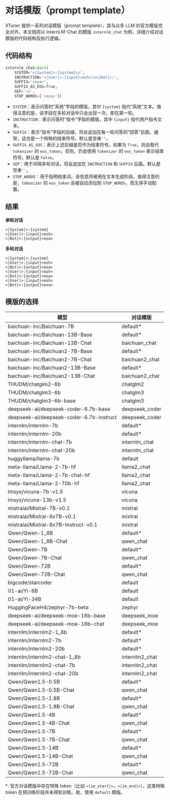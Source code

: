 # 对话模版（prompt template）

XTuner 提供一系列对话模版（prompt template），其与众多 LLM 的官方模版完全对齐。本文档将以 InternLM-Chat 的模版 `internlm_chat` 为例，详细介绍对话模版的代码结构及执行逻辑。

## 代码结构

```python
internlm_chat=dict(
    SYSTEM='<|System|>:{system}\n',
    INSTRUCTION='<|User|>:{input}<eoh>\n<|Bot|>:',
    SUFFIX='<eoa>',
    SUFFIX_AS_EOS=True,
    SEP='\n',
    STOP_WORDS=['<eoa>'])
```

- `SYSTEM`：表示问答时“系统”字段的模版，其中 `{system}` 指代“系统”文本。值得注意的是，该字段在多轮对话中只会出现一次，即在第一轮。
- `INSTRUCTION`：表示问答时“指令”字段的模版，其中 `{input}` 指代用户指令文本。
- `SUFFIX`：表示“指令”字段的后缀，将会追加在每一轮问答的“回答”后面。通常，这也是一个特殊的结束符号。默认是空串`''`。
- `SUFFIX_AS_EOS`：表示上述后缀是否作为结束符号。如果为 `True`，则会取代 `tokenizer` 的 `eos_token`，否则，仍会使用 `tokenizer` 的 `eos_token` 表示结束符号。默认是 `False`。
- `SEP`：用于间隔多轮对话，将会追加在 `INSTRUCTION` 和 `SUFFIX` 后面。默认是空串`''`。
- `STOP_WORDS`：用于指明结束词，该信息将被用在文本生成阶段。值得注意的是，`tokenizer` 的 `eos_token` 会被自动添加到 `STOP_WORDS`，而无序手动配置。

## 结果

**单轮对话**

```
<|System|>:{system}
<|User|>:{input}<eoh>
<|Bot|>:{output}<eoa>
```

**多轮对话**

```
<|System|>:{system}
<|User|>:{input}<eoh>
<|Bot|>:{output}<eoa>
<|User|>:{input}<eoh>
<|Bot|>:{output}<eoa>
<|User|>:{input}<eoh>
<|Bot|>:{output}<eoa>
```

## 模版的选择

| 模型                                     | 对话模版       |
| ---------------------------------------- | -------------- |
| baichuan-inc/Baichuan-7B                 | default\*      |
| baichuan-inc/Baichuan-13B-Base           | default\*      |
| baichuan-inc/Baichuan-13B-Chat           | baichuan_chat  |
| baichuan-inc/Baichuan2-7B-Base           | default\*      |
| baichuan-inc/Baichuan2-7B-Chat           | baichuan2_chat |
| baichuan-inc/Baichuan2-13B-Base          | default\*      |
| baichuan-inc/Baichuan2-13B-Chat          | baichuan2_chat |
| THUDM/chatglm2-6b                        | chatglm2       |
| THUDM/chatglm3-6b                        | chatglm3       |
| THUDM/chatglm3-6b-base                   | chatglm3       |
| deepseek-ai/deepseek-coder-6.7b-base     | deepseek_coder |
| deepseek-ai/deepseek-coder-6.7b-instruct | deepseek_coder |
| internlm/internlm-7b                     | default\*      |
| internlm/internlm-20b                    | default\*      |
| internlm/internlm-chat-7b                | internlm_chat  |
| internlm/internlm-chat-20b               | internlm_chat  |
| huggyllama/llama-7b                      | default        |
| meta-llama/Llama-2-7b-hf                 | llama2_chat    |
| meta-llama/Llama-2-7b-chat-hf            | llama2_chat    |
| meta-llama/Llama-2-70b-hf                | llama2_chat    |
| lmsys/vicuna-7b-v1.5                     | vicuna         |
| lmsys/vicuna-13b-v1.5                    | vicuna         |
| mistralai/Mistral-7B-v0.1                | mistral        |
| mistralai/Mixtral-8x7B-v0.1              | mixtral        |
| mistralai/Mixtral-8x7B-Instruct-v0.1     | mixtral        |
| Qwen/Qwen-1_8B                           | default\*      |
| Qwen/Qwen-1_8B-Chat                      | qwen_chat      |
| Qwen/Qwen-7B                             | default\*      |
| Qwen/Qwen-7B-Chat                        | qwen_chat      |
| Qwen/Qwen-72B                            | default\*      |
| Qwen/Qwen-72B-Chat                       | qwen_chat      |
| bigcode/starcoder                        | default        |
| 01-ai/Yi-6B                              | default        |
| 01-ai/Yi-34B                             | default        |
| HuggingFaceH4/zephyr-7b-beta             | zephyr         |
| deepseek-ai/deepseek-moe-16b-base        | deepseek_moe   |
| deepseek-ai/deepseek-moe-16b-chat        | deepseek_moe   |
| internlm/internlm2-1_8b                  | default\*      |
| internlm/internlm2-7b                    | default\*      |
| internlm/internlm2-20b                   | default\*      |
| internlm/internlm2-chat-1_8b             | internlm2_chat |
| internlm/internlm2-chat-7b               | internlm2_chat |
| internlm/internlm2-chat-20b              | internlm2_chat |
| Qwen/Qwen1.5-0.5B                        | default\*      |
| Qwen/Qwen1.5-0.5B-Chat                   | qwen_chat      |
| Qwen/Qwen1.5-1.8B                        | default\*      |
| Qwen/Qwen1.5-1.8B-Chat                   | qwen_chat      |
| Qwen/Qwen1.5-4B                          | default\*      |
| Qwen/Qwen1.5-4B-Chat                     | qwen_chat      |
| Qwen/Qwen1.5-7B                          | default\*      |
| Qwen/Qwen1.5-7B-Chat                     | qwen_chat      |
| Qwen/Qwen1.5-14B                         | default\*      |
| Qwen/Qwen1.5-14B-Chat                    | qwen_chat      |
| Qwen/Qwen1.5-72B                         | default\*      |
| Qwen/Qwen1.5-72B-Chat                    | qwen_chat      |

\*: 官方对话模版中存在特殊 token（比如 `<|im_start|>`、`<|im_end|>`），这类特殊 token 在预训练阶段并未得到训练。故，使用 `default` 模版。
